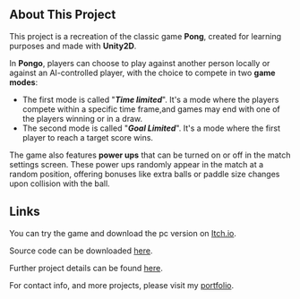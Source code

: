 ## About This Project

This project is a recreation of the classic game **Pong**, created for learning purposes and made with **Unity2D**.

In **Pongo**, players can choose to play against another person locally or against an AI-controlled player, with the choice to compete in two **game modes**:

- The first mode is called "***Time limited***". It's a mode where the players compete within a specific time frame,and games may end with one of the players winning or in a draw.
- The second mode is called "***Goal Limited***". It's a mode where the first player to reach a target score wins. 

The game also features **power ups** that can be turned on or off in the match settings screen. These power ups randomly appear in the match at a random position, offering bonuses like extra balls or paddle size changes upon collision with the ball. 

## Links

 You can try the game and download the pc version on [Itch.io](https://kamelmahjoub.itch.io/pongo).
 
 Source code can be downloaded [here](https://github.com/KamelMahjoub/Pongo/releases).

 Further project details can be found [here](https://kamelmahjoub.wixsite.com/portfolio/pongo). 

 For contact info, and more projects, please visit my [portfolio](https://kamelmahjoub.wixsite.com/portfolio).


 

 
